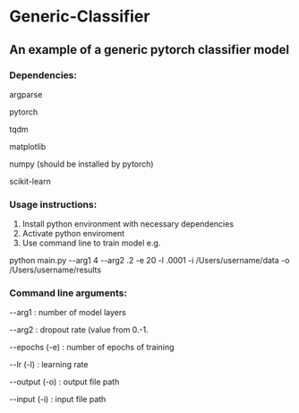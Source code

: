 # Generic-Classifier
## An example of a generic pytorch classifier model

### Dependencies:
argparse

pytorch

tqdm

matplotlib

numpy (should be installed by pytorch)

scikit-learn

### Usage instructions:
1. Install python environment with necessary dependencies
2. Activate python enviroment
3. Use command line to train model e.g.

python main.py --arg1 4 --arg2 .2 -e 20 -l .0001 -i /Users/username/data -o /Users/username/results

### Command line arguments:
--arg1 : number of model layers

--arg2 : dropout rate (value from 0.-1.

--epochs (-e) : number of epochs of training

--lr (-l) : learning rate

--output (-o) : output file path

--input (-i) : input file path
